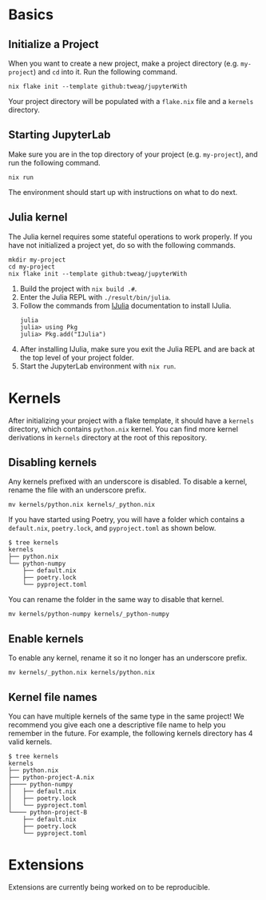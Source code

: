 # Basics

## Initialize a Project

When you want to create a new project, make a project directory (e.g. `my-project`) and `cd` into it.
Run the following command.

```shell
nix flake init --template github:tweag/jupyterWith
```

Your project directory will be populated with a `flake.nix` file and a `kernels` directory.

## Starting JupyterLab

Make sure you are in the top directory of your project (e.g. `my-project`), and run the following command.

```shell
nix run
```

The environment should start up with instructions on what to do next.

## Julia kernel

The Julia kernel requires some stateful operations to work properly.
If you have not initialized a project yet, do so with the following commands.

```shell
mkdir my-project
cd my-project
nix flake init --template github:tweag/jupyterWith
```

1. Build the project with `nix build .#`.
1. Enter the Julia REPL with `./result/bin/julia`.
1. Follow the commands from [IJulia](https://julialang.github.io/IJulia.jl/stable/manual/installation/#Installing-IJulia) documentation to install IJulia.
   ```
   julia
   julia> using Pkg
   julia> Pkg.add("IJulia")
   ```
1. After installing IJulia, make sure you exit the Julia REPL and are back at the top level of your project folder.
1. Start the JupyterLab environment with `nix run`.

# Kernels

After initializing your project with a flake template, it should have a `kernels` directory, which contains `python.nix` kernel. You can find more kernel derivations in `kernels` directory at the root of this repository.

## Disabling kernels

Any kernels prefixed with an underscore is disabled. To disable a kernel, rename the file with an underscore prefix.

```shell
mv kernels/python.nix kernels/_python.nix
```

If you have started using Poetry, you will have a folder which contains a `default.nix`, `poetry.lock`, and `pyproject.toml` as shown below.

```shell
$ tree kernels
kernels
├── python.nix
└── python-numpy
    ├── default.nix
    ├── poetry.lock
    └── pyproject.toml
```

You can rename the folder in the same way to disable that kernel.

```shell
mv kernels/python-numpy kernels/_python-numpy
```

## Enable kernels

To enable any kernel, rename it so it no longer has an underscore prefix.

```shell
mv kernels/_python.nix kernels/python.nix
```

## Kernel file names

You can have multiple kernels of the same type in the same project!
We recommend you give each one a descriptive file name to help you remember in the future.
For example, the following kernels directory has 4 valid kernels.

```shell
$ tree kernels
kernels
├── python.nix
├── python-project-A.nix
├──── python-numpy
│   ├── default.nix
│   ├── poetry.lock
│   └── pyproject.toml
└──── python-project-B
    ├── default.nix
    ├── poetry.lock
    └── pyproject.toml
```

# Extensions

Extensions are currently being worked on to be reproducible.
